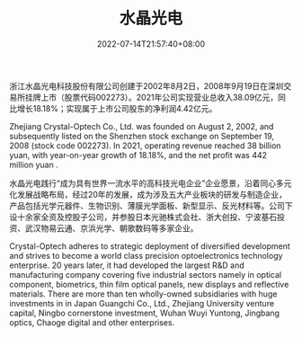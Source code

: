 ﻿---
weight: 
title: "水晶光电"
description: "浙江水晶光电科技股份有限公司创建于2002年8月2日，2008年9月19日在深圳交易所挂牌上市（股票代码002273）。2019年实现营业收入30亿元，同比增长28.98% ；净利润5亿元，同比增加4.85%。"
date: 2022-07-14T21:57:40+08:00
lastmod: 2022-07-14T16:45:40+08:00
draft: false
authors: ["june"]
featuredImage: "536.png"
link: "http://www.crystal-optech.com/"
tags: ["水晶光电","先进制造"]
categories: ["navigation"]
navigation: ["先进制造"]
lightgallery: true
toc: true
pinned: false
recommend: false
recommend1: false
---
浙江水晶光电科技股份有限公司创建于2002年8月2日，2008年9月19日在深圳交易所挂牌上市（股票代码002273）。2021年公司实现营业总收入38.09亿元，同比增长18.18%；实现属于上市公司股东的净利润4.42亿元。

Zhejiang Crystal-Optech Co., Ltd. was founded on August 2, 2002, and subsequently listed on the Shenzhen stock exchange on September 19, 2008 (stock code 002273). In 2021, operating revenue reached 38 billion yuan, with year-on-year growth of 18.18%, and the net profit was 442 million yuan .

水晶光电践行“成为具有世界一流水平的高科技光电企业”企业愿景，沿着同心多元化发展战略布局，经过20年的发展，成为涉及五大产业板块的研发与制造企业，产品包括光学元器件、生物识别、薄膜光学面板、新型显示、反光材料等。公司下设十余家全资及控股子公司，并参股日本光驰株式会社、浙大创投、宁波基石投资、武汉物易云通、京浜光学、朝歌数码等多家企业。

 Crystal-Optech adheres to strategic deployment of diversified development and strives to become a world class precision optoelectronics technology enterprise. 20 years later, it had developed the largest R&D and manufacturing company covering five industrial sectors namely in optical component, biometrics, thin film optical panels, new displays and reflective materials. There are more than ten wholly-owned subsidiaries with huge investments in in Japan Guangchi Co., Ltd., Zhejiang University venture capital, Ningbo cornerstone investment, Wuhan Wuyi Yuntong, Jingbang optics, Chaoge digital and other enterprises.